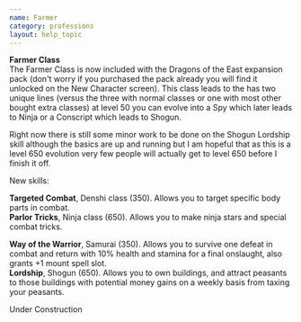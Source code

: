 ```yaml
---
name: Farmer
category: professions
layout: help_topic
---
```

**Farmer Class**  
The Farmer Class is now included with the Dragons of the East expansion pack (don't worry if you purchased the pack already you will find it unlocked on the New Character screen). This class leads to the has two unique lines (versus the three with normal classes or one with most other bought extra classes) at level 50 you can evolve into a Spy which later leads to Ninja or a Conscript which leads to Shogun.

Right now there is still some minor work to be done on the Shogun Lordship skill although the basics are up and running but I am hopeful that as this is a level 650 evolution very few people will actually get to level 650 before I finish it off.

New skills:

**Targeted Combat**, Denshi class (350). Allows you to target specific body parts in combat.  
**Parlor Tricks**, Ninja class (650). Allows you to make ninja stars and special combat tricks.

**Way of the Warrior**, Samurai (350). Allows you to survive one defeat in combat and return with 10% health and stamina for a final onslaught, also grants +1 mount spell slot.  
**Lordship**, Shogun (650). Allows you to own buildings, and attract peasants to those buildings with potential money gains on a weekly basis from taxing your peasants.

Under Construction